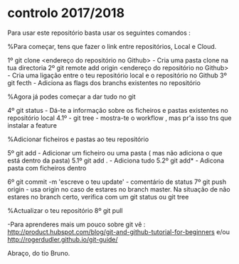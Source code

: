 # controlo 2017/2018

Para usar este repositório basta usar os seguintes comandos : 

%Para começar, tens que fazer o link entre repositórios, Local e Cloud.

1º  git clone <endereço do repositório no Github> - Cria uma pasta clone na tua directoria 
2º  git remote add origin <endereço do repositório no Github> -  Cria uma ligação entre o teu repositório local e o repositório no Github
3º  git fecth - Adiciona as flags dos branchs existentes no repositório

%Agora já podes começar a dar tudo no git

4º  git status - Dá-te a informação sobre os ficheiros e pastas existentes no repositório local
4.1º - git tree - mostra-te o workflow , mas pr'a isso tns que instalar a feature

%Adicionar ficheiros e pastas ao teu repositório

5º git add <nomedoficheiro> - Adicionar um ficheiro ou uma pasta ( mas não adiciona o que está dentro da pasta)
5.1º git add . - Adiciona tudo
5.2º git add* <nomedapasta> - Adicona pasta com ficheiros dentro

6º git commit -m 'escreve o teu update' - comentário de status
7º git push origin - usa origin no caso de estares no branch master. Na situação de não estares no branch certo, verifica com um git status ou git tree 

%Actualizar o teu repositório 
8º git pull

-Para aprenderes mais um pouco sobre git vê : 
http://product.hubspot.com/blog/git-and-github-tutorial-for-beginners
e/ou
http://rogerdudler.github.io/git-guide/ 
 

Abraço,
do tio Bruno.
